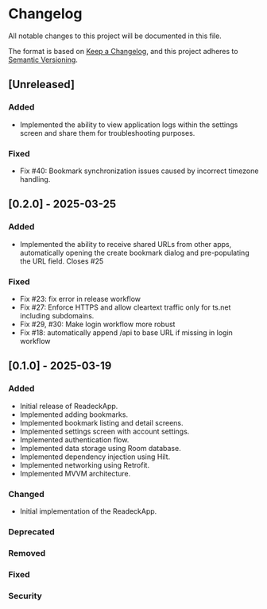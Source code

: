 # Changelog

All notable changes to this project will be documented in this file.

The format is based on [Keep a Changelog](https://keepachangelog.com/en/1.0.0/),
and this project adheres to [Semantic Versioning](https://semver.org/spec/v2.0.0.html).

## [Unreleased]

### Added

- Implemented the ability to view application logs within the settings screen and share them for troubleshooting purposes.

### Fixed

- Fix #40: Bookmark synchronization issues caused by incorrect timezone handling.

## [0.2.0] - 2025-03-25

### Added

- Implemented the ability to receive shared URLs from other apps, automatically opening the create bookmark dialog and pre-populating the URL field. Closes #25

### Fixed

- Fix #23: fix error in release workflow
- Fix #27: Enforce HTTPS and allow cleartext traffic only for ts.net including subdomains.
- Fix #29, #30: Make login workflow more robust 
- Fix #18: automatically append /api to base URL if missing in login workflow

## [0.1.0] - 2025-03-19

### Added

- Initial release of ReadeckApp.
- Implemented adding bookmarks.
- Implemented bookmark listing and detail screens.
- Implemented settings screen with account settings.
- Implemented authentication flow.
- Implemented data storage using Room database.
- Implemented dependency injection using Hilt.
- Implemented networking using Retrofit.
- Implemented MVVM architecture.

### Changed

- Initial implementation of the ReadeckApp.

### Deprecated

### Removed

### Fixed

### Security
